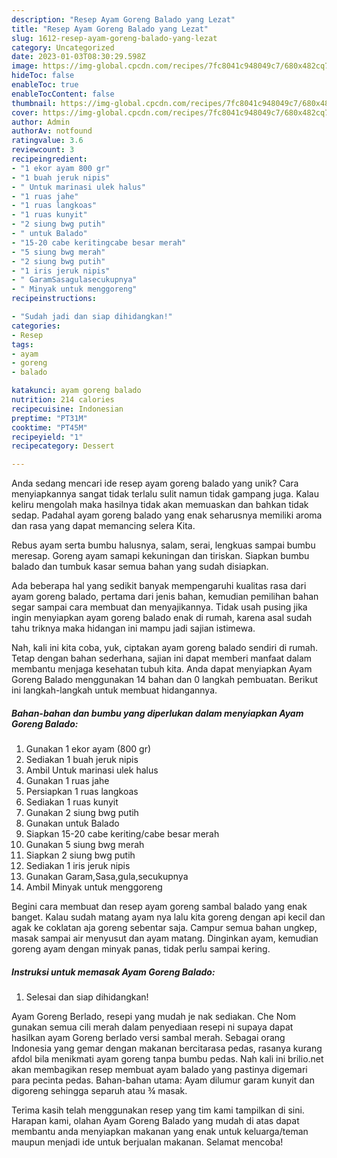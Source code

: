 ```yaml
---
description: "Resep Ayam Goreng Balado yang Lezat"
title: "Resep Ayam Goreng Balado yang Lezat"
slug: 1612-resep-ayam-goreng-balado-yang-lezat
category: Uncategorized
date: 2023-01-03T08:30:29.598Z
image: https://img-global.cpcdn.com/recipes/7fc8041c948049c7/680x482cq70/ayam-goreng-balado-foto-resep-utama.jpg
hideToc: false
enableToc: true
enableTocContent: false
thumbnail: https://img-global.cpcdn.com/recipes/7fc8041c948049c7/680x482cq70/ayam-goreng-balado-foto-resep-utama.jpg
cover: https://img-global.cpcdn.com/recipes/7fc8041c948049c7/680x482cq70/ayam-goreng-balado-foto-resep-utama.jpg
author: Admin
authorAv: notfound
ratingvalue: 3.6
reviewcount: 3
recipeingredient:
- "1 ekor ayam 800 gr"
- "1 buah jeruk nipis"
- " Untuk marinasi ulek halus"
- "1 ruas jahe"
- "1 ruas langkoas"
- "1 ruas kunyit"
- "2 siung bwg putih"
- " untuk Balado"
- "15-20 cabe keritingcabe besar merah"
- "5 siung bwg merah"
- "2 siung bwg putih"
- "1 iris jeruk nipis"
- " GaramSasagulasecukupnya"
- " Minyak untuk menggoreng"
recipeinstructions:

- "Sudah jadi dan siap dihidangkan!"
categories:
- Resep
tags:
- ayam
- goreng
- balado

katakunci: ayam goreng balado 
nutrition: 214 calories
recipecuisine: Indonesian
preptime: "PT31M"
cooktime: "PT45M"
recipeyield: "1"
recipecategory: Dessert

---
```





Anda sedang mencari ide resep ayam goreng balado yang unik? Cara menyiapkannya sangat tidak terlalu sulit namun tidak gampang juga. Kalau keliru mengolah maka hasilnya tidak akan memuaskan dan bahkan tidak sedap. Padahal ayam goreng balado yang enak seharusnya memiliki aroma dan rasa yang dapat memancing selera Kita.





Rebus ayam serta bumbu halusnya, salam, serai, lengkuas sampai bumbu meresap. Goreng ayam samapi kekuningan dan tiriskan. Siapkan bumbu balado dan tumbuk kasar semua bahan yang sudah disiapkan.

Ada beberapa hal yang sedikit banyak mempengaruhi kualitas rasa dari ayam goreng balado, pertama dari jenis bahan, kemudian pemilihan bahan segar sampai cara membuat dan menyajikannya. Tidak usah pusing jika ingin menyiapkan ayam goreng balado enak di rumah, karena asal sudah tahu triknya maka hidangan ini mampu jadi sajian istimewa.






Nah, kali ini kita coba, yuk, ciptakan ayam goreng balado sendiri di rumah. Tetap dengan bahan sederhana, sajian ini dapat memberi manfaat dalam membantu menjaga kesehatan tubuh kita. Anda dapat menyiapkan Ayam Goreng Balado menggunakan 14 bahan dan 0 langkah pembuatan. Berikut ini langkah-langkah untuk membuat hidangannya.

<!--inarticleads1-->

##### Bahan-bahan dan bumbu yang diperlukan dalam menyiapkan Ayam Goreng Balado:

1. Gunakan 1 ekor ayam (800 gr)
1. Sediakan 1 buah jeruk nipis
1. Ambil  Untuk marinasi ulek halus
1. Gunakan 1 ruas jahe
1. Persiapkan 1 ruas langkoas
1. Sediakan 1 ruas kunyit
1. Gunakan 2 siung bwg putih
1. Gunakan  untuk Balado
1. Siapkan 15-20 cabe keriting/cabe besar merah
1. Gunakan 5 siung bwg merah
1. Siapkan 2 siung bwg putih
1. Sediakan 1 iris jeruk nipis
1. Gunakan  Garam,Sasa,gula,secukupnya
1. Ambil  Minyak untuk menggoreng


Begini cara membuat dan resep ayam goreng sambal balado yang enak banget. Kalau sudah matang ayam nya lalu kita goreng dengan api kecil dan agak ke coklatan aja goreng sebentar saja. Campur semua bahan ungkep, masak sampai air menyusut dan ayam matang. Dinginkan ayam, kemudian goreng ayam dengan minyak panas, tidak perlu sampai kering. 

<!--inarticleads2-->

##### Instruksi untuk memasak Ayam Goreng Balado:


1. Selesai dan siap dihidangkan!

Ayam Goreng Berlado, resepi yang mudah je nak sediakan. Che Nom gunakan semua cili merah dalam penyediaan resepi ni supaya dapat hasilkan ayam Goreng berlado versi sambal merah. Sebagai orang Indonesia yang gemar dengan makanan bercitarasa pedas, rasanya kurang afdol bila menikmati ayam goreng tanpa bumbu pedas. Nah kali ini brilio.net akan membagikan resep membuat ayam balado yang pastinya digemari para pecinta pedas. Bahan-bahan utama: Ayam dilumur garam kunyit dan digoreng sehingga separuh atau ¾ masak. 

Terima kasih telah menggunakan resep yang tim kami tampilkan di sini. Harapan kami, olahan Ayam Goreng Balado yang mudah di atas dapat membantu anda menyiapkan makanan yang enak untuk keluarga/teman maupun menjadi ide untuk berjualan makanan. Selamat mencoba!
